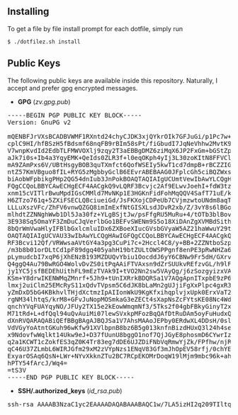 ## Installing
To get a file by file install prompt for each dotfile, simply run

    $ ./dotfilez.sh install


## Public Keys

The following public keys are available inside this repository. Naturally, I
accept and prefer gpg encrypted messages.

- **GPG** (*zv.gpg.pub*)
<pre>
-----BEGIN PGP PUBLIC KEY BLOCK-----
Version: GnuPG v2

mQENBFJrVXsBCADBVWMF1RXntd24chyCJDK3xjQYkrOIk7GFJuGi/p1Pc7w+LI/5
cplC9HI/hfBSzH5fBdsmf68nqFB9rBIm58sPt/fiGbudI7JqNeVhhw2MvtK9OVn8
V7wnpKvdId2EdbTLFMWVOXlj9zqy2T3aEBBgDMZ6ziMqX6JP2FxGm+bGStZp/ZQ1
aJk7i0s+Ib4a3YqyEMK+QeIds0ZLR3f+l0eqOKph4yIj3L30zoKItN8FFVCl+jxl
mA9ZAmPxs6V/UBtHsgyBOB3quTXmfct6QofWSEIy5kwT1cd7dmpB+rBCZZIG8Gos
ntZ57KmVBguo8fIL+RYG5zMgbbyGclB6EEvrABEBAAG0JFplcGh5ciBQZWxsZXJp
biAobWFpbikgPHp2QG54dnIub3JnPokBOAQTAQIAIgUCUmtVewIbAwYLCQgHAwIG
FQgCCQoLBBYCAwECHgECF4AACgkQ9vLQRF3Bcvjc2Af9ELwvJoehI+fdW3tzUNdn
xnm15cVITlrBwuMpdIGsCMMld7MvNKp1E3HGKnFidFohMqQQV4SafT71uE/kG9K6
H6ZTzo761q+5ZXiFSECLQBciueiGd/JsFKXojCDPeUb7CVjmzwtoUNdm8aqT8Zf2
LLLuXszVFc/ZhFV6vnwQZGQ8imImExfNtGISXLsdJDvR2xb/Z/3vY8s6lBGoAGTv
mlhdtZZNNghWwb1Dl5Ja30fz+YLgBSjtJw/psFfgRU5MuRu+4/tOTb3blBovqP1b
3E938Sq5OmaYF3ZmDuCJqVerlbGo1BEFvSWENm9S5o18XiDAnZgXVMBdSithK/0U
8bQrWmVwaHlyIFBlbGxlcmluIDx6ZXBoeXIucGVsbGVyaW5AZ21haWwuY29tPokB
OAQTAQIAIgUCVAU33wIbAwYLCQgHAwIGFQgCCQoLBBYCAwECHgECF4AACgkQ9vLQ
RF3Bcvi12Qf/VRWwsaAVtGY4a3pg3CuPi7c+2Hccl4C8/y+BB+2ZZNtboSzpad84
/m3b8b01orDLtCd1pF89dgq405yahH19btZULtOWSPPgnf8enPE3pRwNHZa6+kFI
pLymudcbI7xqP6jXhENzB193MZDUQvYbiu1OocddJ6yY6CBNw9Fr5dH/GXrvr/Uf
Q4ggQ4Au79BwRGO4WolvDvZS0itPqAAiFTVAxsn9dZrSUUkvREfzvGL/h9lF44B3
jy1YC5jsfBEDEhUithFL9mEzTVAk9I+tVO2Nn2sw5VAyQg/j6zSozgyizxVALVtU
KSm+Y8drwIKENWMqZMnrf+5Jh9+tUnIXRrkBDQRSa1V7AQgApnITxpbE9zP6B0rq
lmxj2uiClm25EMcRyS11xQdvTVpsm5C6dJK8bLaMn2gUJjiFgXxPlpc4gxR3giUA
yZmDxD5bG4KBkhvlTHjdXctmzIpAIIonWkU9KgKfxihqplvjxUpk0ErxVaT2+5Jz
rgNM34lhtqS/krM8+GFvJuNopMOSmkaG3eZECt4sXapNsZcFYtsKE08Nc4WdqVeU
qnchYVqFUAYqyNO/JFUy2TX15e2kEowWmqmNf3/5Tks2f04gbFBkyGinyT2xsTts
M71tRd+L+dfQql94uQvAuiMi07lewSVxkpMFozBqQAfDtRuDAm5oyFuHudxQXIEP
dXnRVQARAQABiQEfBBgBAgAJBQJSa1V7AhsMAAoJEPby0ERdwXL4DDsH/0slgtfA
VdVGyYoAtntGKuh96wKfw91XVlbpnB8bz6B5g013knfnBizdHUxQ3l24h4seTEqm
x9NdovfwWqlkt14Ukw9eJ+D37fUunU8bggO1nof7QjJGyE8phosmD6CYwrIz0BCd
q2a1KCWT1cZokfES3qZ0K4Tr83eg7dDE6UJZDiFNbVqRmwYjZk/FPfhw/njRu1Ix
qC46U37ZLmbL6WIRJGfm29xM2zVYpNzs1ENqV83Gf3mJhOpEV58rfj/0chYEVCBP
ExyarOSAq6QsN+LWr+NYvXkknZTu2BC7RCpEKOMrDoqW19lMjm9mbc96k+ahtyNF
hPTY54fArcJ/Wq4=
=tS3V
-----END PGP PUBLIC KEY BLOCK-----
</pre>

- **SSH/.authorized_keys** (*id_rsa.pub*)
<pre>
ssh-rsa AAAAB3NzaC1yc2EAAAADAQABAAABAQC1w/7LA5izHI2q209TIltqjvbBxoc2Kmx4OC3UK7WJM9x7OoXnWAj6yZHSw7JrQv6FCRkgwYncKe/GKX88hIkiCxWcETWfRCmThRXgCthY5t3nq/TcFraj5sHcwC0aCLeiE2rFdgj3Fg5spnEGbdaGB9eQX5hA7uC6/brMX2PDg014tNlHCbF6HjfESQqSAjvQOAep+jJxvwzGa/BLQ2HGVI/s4rNpiPNgQvblzeO0Uwv7NZToAwdXCUKknKmIPIrGrexFulNR/nHJ6n0BciU03qNbABwmICpthf8txLjk12arm9floaHMudFHeeIeNf/ZZDE9mie3Hbze1JnBy9Kf zv@SIGSTKFLT
</pre>

